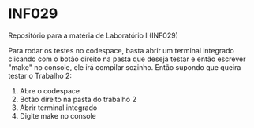 # INF029
Repositório para a matéria de Laboratório I (INF029)

Para rodar os testes no codespace, basta abrir um terminal integrado clicando com o botão direito na pasta que deseja testar e então escrever "make" no console, ele irá compilar sozinho. 
Então supondo que queira testar o Trabalho 2: 
1. Abre o codespace
2. Botão direito na pasta do trabalho 2
3. Abrir terminal integrado
4. Digite make no console
